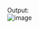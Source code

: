 Output:
<br>
![image](https://github.com/user-attachments/assets/a4339246-f251-49b4-a405-fa83e6b6bb72)
